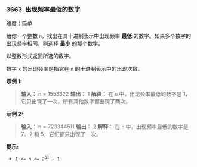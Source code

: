 ### [3663\. 出现频率最低的数字](https://leetcode.cn/problems/find-the-least-frequent-digit/)

难度：简单

给你一个整数 `n`，找出在其十进制表示中出现频率 **最低** 的数字。如果多个数字的出现频率相同，则选择 **最小** 的那个数字。

以整数形式返回所选的数字。

数字 `x` 的出现频率是指它在 `n` 的十进制表示中的出现次数。

**示例 1:**

> **输入：** n = 1553322
> **输出：** 1
> **解释：**
在 `n` 中，出现频率最低的数字是 $1$，它只出现了一次。所有其他数字都出现了两次。

**示例 2:**

> **输入：** n = 723344511
> **输出：** 2
> **解释：**
在 `n` 中，出现频率最低的数字是 7、2 和 $5$，它们都只出现了一次。

**提示:**

- <code>1 <= n <= 2<sup>31</sup> - 1</code>
